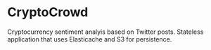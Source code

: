 # CryptoCrowd

Cryptocurrency sentiment analyis based on Twitter posts. Stateless application that uses Elasticache and S3 for persistence. 
